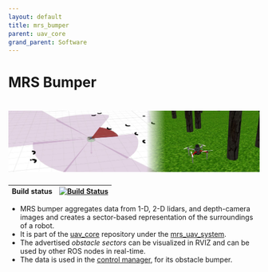 ```yaml
---
layout: default
title: mrs_bumper
parent: uav_core
grand_parent: Software
---
```

# MRS Bumper
# ![](fig/bumper.jpg)

| Build status | [![Build Status](https://github.com/ctu-mrs/mrs_bumper/workflows/Noetic/badge.svg)](https://github.com/ctu-mrs/mrs_bumper/actions) |
|--------------|------------------------------------------------------------------------------------------------------------------------------------|

* MRS bumper aggregates data from 1-D, 2-D lidars, and depth-camera images and creates a sector-based representation of the surroundings of a robot.
* It is part of the [uav_core](https://github.com/ctu-mrs/uav_core) repository under the [mrs_uav_system](https://github.com/ctu-mrs/mrs_uav_system).
* The advertised *obstacle sectors* can be visualized in RVIZ and can be used by other ROS nodes in real-time.
* The data is used in the [control manager](https://github.com/ctu-mrs/mrs_uav_managers), for its obstacle bumper.
